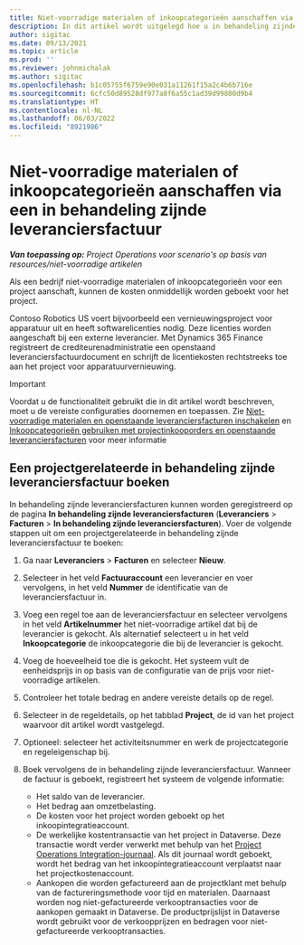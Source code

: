 ```yaml
---
title: Niet-voorradige materialen of inkoopcategorieën aanschaffen via een in behandeling zijnde leveranciersfactuur
description: In dit artikel wordt uitgelegd hoe u in behandeling zijnde leveranciersfacturen registreert.
author: sigitac
ms.date: 09/13/2021
ms.topic: article
ms.prod: ''
ms.reviewer: johnmichalak
ms.author: sigitac
ms.openlocfilehash: b1c05755f6759e90e031a11261f15a2c4b6b716e
ms.sourcegitcommit: 6cfc50d89528df977a8f6a55c1ad39d99800d9b4
ms.translationtype: HT
ms.contentlocale: nl-NL
ms.lasthandoff: 06/03/2022
ms.locfileid: "8921986"
---
```

# <a name="purchase-non-stocked-materials-or-procurement-categories-using-a-pending-vendor-invoice"></a>Niet-voorradige materialen of inkoopcategorieën aanschaffen via een in behandeling zijnde leveranciersfactuur

_**Van toepassing op:** Project Operations voor scenario's op basis van resources/niet-voorradige artikelen_

Als een bedrijf niet-voorradige materialen of inkoopcategorieën voor een project aanschaft, kunnen de kosten onmiddellijk worden geboekt voor het project. 

Contoso Robotics US voert bijvoorbeeld een vernieuwingsproject voor apparatuur uit en heeft softwarelicenties nodig. Deze licenties worden aangeschaft bij een externe leverancier.  Met Dynamics 365 Finance registreert de crediteurenadministratie een openstaand leveranciersfactuurdocument en schrijft de licentiekosten rechtstreeks toe aan het project voor apparatuurvernieuwing. 

> [!IMPORTANT]
> Voordat u de functionaliteit gebruikt die in dit artikel wordt beschreven, moet u de vereiste configuraties doornemen en toepassen. Zie [Niet-voorradige materialen en openstaande leveranciersfacturen inschakelen](configure-materials-nonstocked.md) en [Inkoopcategorieën gebruiken met projectinkooporders en openstaande leveranciersfacturen](configure-procurement-categories.md) voor meer informatie

## <a name="post-a-project-related-pending-vendor-invoice"></a>Een projectgerelateerde in behandeling zijnde leveranciersfactuur boeken 

In behandeling zijnde leveranciersfacturen kunnen worden geregistreerd op de pagina **In behandeling zijnde leveranciersfacturen** (**Leveranciers** > **Facturen** > **In behandeling zijnde leveranciersfacturen**). Voer de volgende stappen uit om een projectgerelateerde in behandeling zijnde leveranciersfactuur te boeken:

1. Ga naar **Leveranciers** > **Facturen** en selecteer **Nieuw**. 
1. Selecteer in het veld **Factuuraccount** een leverancier en voer vervolgens, in het veld **Nummer** de identificatie van de leveranciersfactuur in.
1. Voeg een regel toe aan de leveranciersfactuur en selecteer vervolgens in het veld **Artikelnummer** het niet-voorradige artikel dat bij de leverancier is gekocht. Als alternatief selecteert u in het veld **Inkoopcategorie** de inkoopcategorie die bij de leverancier is gekocht.   
1. Voeg de hoeveelheid toe die is gekocht. Het systeem vult de eenheidsprijs in op basis van de configuratie van de prijs voor niet-voorradige artikelen. 
1. Controleer het totale bedrag en andere vereiste details op de regel.
1. Selecteer in de regeldetails, op het tabblad **Project**, de id van het project waarvoor dit artikel wordt vastgelegd.
1. Optioneel: selecteer het activiteitsnummer en werk de projectcategorie en regeleigenschap bij.
1. Boek vervolgens de in behandeling zijnde leveranciersfactuur. Wanneer de factuur is geboekt, registreert het systeem de volgende informatie:
    
    - Het saldo van de leverancier.
    - Het bedrag aan omzetbelasting.
    - De kosten voor het project worden geboekt op het inkoopintegratieaccount.
    - De werkelijke kostentransactie van het project in Dataverse.  Deze transactie wordt verder verwerkt met behulp van het [Project Operations Integration-journaal](../project-accounting/project-operations-integration-journal.md). Als dit journaal wordt geboekt, wordt het bedrag van het inkoopintegratieaccount verplaatst naar het projectkostenaccount. 
    - Aankopen die worden gefactureerd aan de projectklant met behulp van de factureringsmethode voor tijd en materialen. Daarnaast worden nog niet-gefactureerde verkooptransacties voor de aankopen gemaakt in Dataverse. De productprijslijst in Dataverse wordt gebruikt voor de verkoopprijzen en bedragen voor niet-gefactureerde verkooptransacties.
